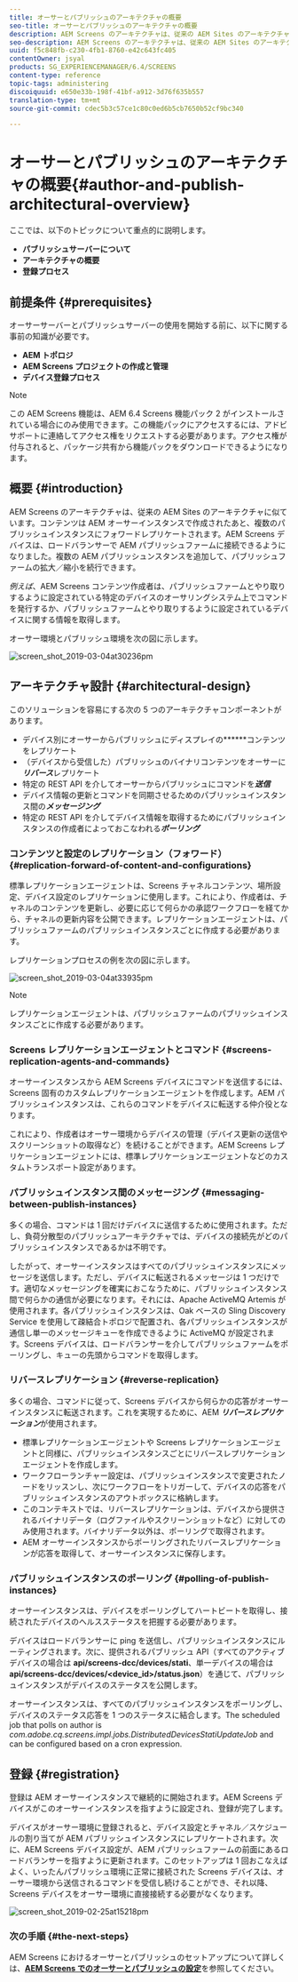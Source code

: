 ```yaml
---
title: オーサーとパブリッシュのアーキテクチャの概要
seo-title: オーサーとパブリッシュのアーキテクチャの概要
description: AEM Screens のアーキテクチャは、従来の AEM Sites のアーキテクチャに似ています。コンテンツは AEM オーサーインスタンスで作成されたあと、複数のパブリッシュインスタンスにフォワードレプリケートされます。ここでは、オーサーとパブリッシュのアーキテクチャの概要について詳しく説明しています。
seo-description: AEM Screens のアーキテクチャは、従来の AEM Sites のアーキテクチャに似ています。コンテンツは AEM オーサーインスタンスで作成されたあと、複数のパブリッシュインスタンスにフォワードレプリケートされます。ここでは、オーサーとパブリッシュのアーキテクチャの概要について詳しく説明しています。
uuid: f5c848fb-c230-4fb1-8760-e42c643fc405
contentOwner: jsyal
products: SG_EXPERIENCEMANAGER/6.4/SCREENS
content-type: reference
topic-tags: administering
discoiquuid: e650e33b-198f-41bf-a912-3d76f635b557
translation-type: tm+mt
source-git-commit: cdec5b3c57ce1c80c0ed6b5cb7650b52cf9bc340

---
```



# オーサーとパブリッシュのアーキテクチャの概要{#author-and-publish-architectural-overview}

ここでは、以下のトピックについて重点的に説明します。

* **パブリッシュサーバーについて**
* **アーキテクチャの概要**
* **登録プロセス**

## 前提条件 {#prerequisites}

オーサーサーバーとパブリッシュサーバーの使用を開始する前に、以下に関する事前の知識が必要です。

* **AEM トポロジ**
* **AEM Screens プロジェクトの作成と管理**
* **デバイス登録プロセス**

>[!NOTE]
>
>この AEM Screens 機能は、AEM 6.4 Screens 機能パック 2 がインストールされている場合にのみ使用できます。この機能パックにアクセスするには、アドビサポートに連絡してアクセス権をリクエストする必要があります。アクセス権が付与されると、パッケージ共有から機能パックをダウンロードできるようになります。

## 概要 {#introduction}

AEM Screens のアーキテクチャは、従来の AEM Sites のアーキテクチャに似ています。コンテンツは AEM オーサーインスタンスで作成されたあと、複数のパブリッシュインスタンスにフォワードレプリケートされます。AEM Screens デバイスは、ロードバランサーで AEM パブリッシュファームに接続できるようになりました。複数の AEM パブリッシュンスタンスを追加して、パブリッシュファームの拡大／縮小を続行できます。

*例えば*、AEM Screens コンテンツ作成者は、パブリッシュファームとやり取りするように設定されている特定のデバイスのオーサリングシステム上でコマンドを発行するか、パブリッシュファームとやり取りするように設定されているデバイスに関する情報を取得します。

オーサー環境とパブリッシュ環境を次の図に示します。

![screen_shot_2019-03-04at30236pm](assets/screen_shot_2019-03-04at30236pm.png)

## アーキテクチャ設計 {#architectural-design}

このソリューションを容易にする次の 5 つのアーキテクチャコンポーネントがあります。

* デバイス別にオーサーからパブリッシュにディスプレイの&#x200B;******&#x200B;コンテンツをレプリケート
* （デバイスから受信した）パブリッシュのバイナリコンテンツをオーサーに&#x200B;***リバース***&#x200B;レプリケート
* 特定の REST API を介してオーサーからパブリッシュにコマンドを&#x200B;***送信***
* デバイス情報の更新とコマンドを同期させるためのパブリッシュインスタンス間の&#x200B;***メッセージング***
* 特定の REST API を介してデバイス情報を取得するためにパブリッシュインスタンスの作成者によっておこなわれる&#x200B;***ポーリング***

### コンテンツと設定のレプリケーション（フォワード） {#replication-forward-of-content-and-configurations}

標準レプリケーションエージェントは、Screens チャネルコンテンツ、場所設定、デバイス設定のレプリケーションに使用します。これにより、作成者は、チャネルのコンテンツを更新し、必要に応じて何らかの承認ワークフローを経てから、チャネルの更新内容を公開できます。レプリケーションエージェントは、パブリッシュファームのパブリッシュインスタンスごとに作成する必要があります。

レプリケーションプロセスの例を次の図に示します。

![screen_shot_2019-03-04at33935pm](assets/screen_shot_2019-03-04at33935pm.png)

>[!NOTE]
>
>レプリケーションエージェントは、パブリッシュファームのパブリッシュインスタンスごとに作成する必要があります。

### Screens レプリケーションエージェントとコマンド {#screens-replication-agents-and-commands}

オーサーインスタンスから AEM Screens デバイスにコマンドを送信するには、Screens 固有のカスタムレプリケーションエージェントを作成します。AEM パブリッシュインスタンスは、これらのコマンドをデバイスに転送する仲介役となります。

これにより、作成者はオーサー環境からデバイスの管理（デバイス更新の送信やスクリーンショットの取得など）を続けることができます。AEM Screens レプリケーションエージェントには、標準レプリケーションエージェントなどのカスタムトランスポート設定があります。

### パブリッシュインスタンス間のメッセージング {#messaging-between-publish-instances}

多くの場合、コマンドは 1 回だけデバイスに送信するために使用されます。ただし、負荷分散型のパブリッシュアーキテクチャでは、デバイスの接続先がどのパブリッシュインスタンスであるかは不明です。

したがって、オーサーインスタンスはすべてのパブリッシュインスタンスにメッセージを送信します。ただし、デバイスに転送されるメッセージは 1 つだけです。適切なメッセージングを確実におこなうために、パブリッシュインスタンス間で何らかの通信が必要になります。それには、Apache ActiveMQ Artemis が使用されます。各パブリッシュインスタンスは、Oak ベースの Sling Discovery Service を使用して疎結合トポロジで配置され、各パブリッシュインスタンスが通信し単一のメッセージキューを作成できるように ActiveMQ が設定されます。Screens デバイスは、ロードバランサーを介してパブリッシュファームをポーリングし、キューの先頭からコマンドを取得します。

### リバースレプリケーション {#reverse-replication}

多くの場合、コマンドに従って、Screens デバイスから何らかの応答がオーサーインスタンスに転送されます。これを実現するために、AEM ***リバースレプリケーション***&#x200B;が使用されます。

* 標準レプリケーションエージェントや Screens レプリケーションエージェントと同様に、パブリッシュインスタンスごとにリバースレプリケーションエージェントを作成します。
* ワークフローランチャー設定は、パブリッシュインスタンスで変更されたノードをリッスンし、次にワークフローをトリガーして、デバイスの応答をパブリッシュインスタンスのアウトボックスに格納します。
* このコンテキストでは、リバースレプリケーションは、デバイスから提供されるバイナリデータ（ログファイルやスクリーンショットなど）に対してのみ使用されます。バイナリデータ以外は、ポーリングで取得されます。
* AEM オーサーインスタンスからポーリングされたリバースレプリケーションが応答を取得して、オーサーインスタンスに保存します。

### パブリッシュインスタンスのポーリング {#polling-of-publish-instances}

オーサーインスタンスは、デバイスをポーリングしてハートビートを取得し、接続されたデバイスのヘルスステータスを把握する必要があります。

デバイスはロードバランサーに ping を送信し、パブリッシュインスタンスにルーティングされます。次に、提供されるパブリッシュ API（すべてのアクティブデバイスの場合は **api/screens-dcc/devices/stati**、単一デバイスの場合は **api/screens-dcc/devices/&lt;device_id>/status.json**）を通じて、パブリッシュインスタンスがデバイスのステータスを公開します。

オーサーインスタンスは、すべてのパブリッシュインスタンスをポーリングし、デバイスのステータス応答を 1 つのステータスに結合します。The scheduled job that polls on author is *com.adobe.cq.screens.impl.jobs.DistributedDevicesStatiUpdateJob* and can be configured based on a cron expression.

## 登録 {#registration}

登録は AEM オーサーインスタンスで継続的に開始されます。AEM Screens デバイスがこのオーサーインスタンスを指すように設定され、登録が完了します。

デバイスがオーサー環境に登録されると、デバイス設定とチャネル／スケジュールの割り当てが AEM パブリッシュインスタンスにレプリケートされます。次に、AEM Screens デバイス設定が、AEM パブリッシュファームの前面にあるロードバランサーを指すように更新されます。このセットアップは 1 回おこなえばよく、いったんパブリッシュ環境に正常に接続された Screens デバイスは、オーサー環境から送信されるコマンドを受信し続けることができ、それ以降、Screens デバイスをオーサー環境に直接接続する必要がなくなります。

![screen_shot_2019-02-25at15218pm](assets/screen_shot_2019-02-25at15218pm.png)

### 次の手順 {#the-next-steps}

AEM Screens におけるオーサーとパブリッシュのセットアップについて詳しくは、[**AEM Screens でのオーサーとパブリッシュの設定&#x200B;**](author-and-publish.md)を参照してください。
